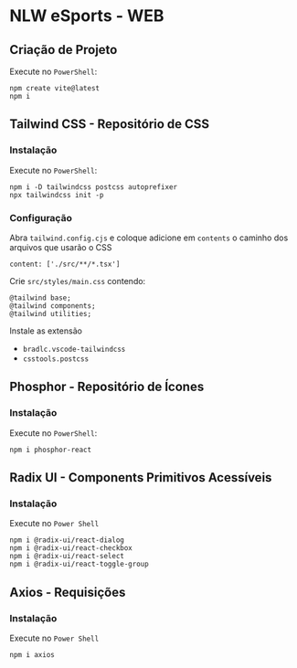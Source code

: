 # NLW eSports - WEB
## Criação de Projeto
Execute no `PowerShell`:
```
npm create vite@latest
npm i
```


## Tailwind CSS - Repositório de CSS
### Instalação
Execute no `PowerShell`:
```
npm i -D tailwindcss postcss autoprefixer
npx tailwindcss init -p
```
### Configuração
Abra `tailwind.config.cjs` e coloque adicione em `contents` o caminho dos arquivos que usarão o CSS
```
content: ['./src/**/*.tsx']
```
Crie `src/styles/main.css` contendo:
```
@tailwind base;
@tailwind components;
@tailwind utilities;
```
Instale as extensão
* `bradlc.vscode-tailwindcss`
* `csstools.postcss`

## Phosphor - Repositório de Ícones
### Instalação
Execute no `PowerShell`:
```
npm i phosphor-react
```

## Radix UI - Components Primitivos Acessíveis
### Instalação
Execute no `Power Shell`
```
npm i @radix-ui/react-dialog
npm i @radix-ui/react-checkbox
npm i @radix-ui/react-select
npm i @radix-ui/react-toggle-group
```

## Axios - Requisições
### Instalação
Execute no `Power Shell`
```
npm i axios
```
